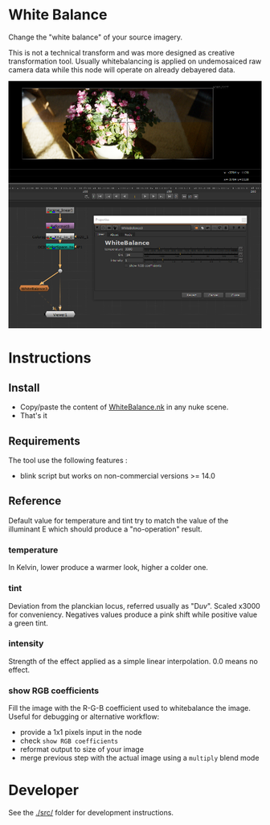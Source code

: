 # White Balance

Change the "white balance" of your source imagery.

This is not a technical transform and was more designed as creative transformation tool.
Usually whitebalancing is applied on undemosaiced raw camera data while
this node will operate on already debayered data.

![demo screenshot of the node in nuke](cover.png)

# Instructions

## Install

- Copy/paste the content of [WhiteBalance.nk](WhiteBalance.nk) in any nuke
scene.
- That's it

## Requirements

The tool use the following features :

- blink script but works on non-commercial versions >= 14.0

## Reference

Default value for temperature and tint try to match the value of the illuminant E
which should produce a "no-operation" result.

### temperature

In Kelvin, lower produce a warmer look, higher a colder one.

### tint

Deviation from the planckian locus, referred usually as "D*uv*". Scaled x3000
for conveniency. Negatives values produce a pink shift while positive value a green tint. 

### intensity

Strength of the effect applied as a simple linear interpolation. 0.0 means no
effect. 

### show RGB coefficients

Fill the image with the R-G-B coefficient used to whitebalance the image. Useful
for debugging or alternative workflow:
- provide a 1x1 pixels input in the node
- check `show RGB coefficients`
- reformat output to size of your image
- merge previous step with the actual image using a `multiply` blend mode


# Developer

See the [./src/](./src) folder for development instructions.
